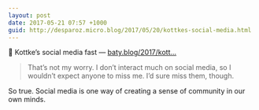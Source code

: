 ```yaml
---
layout: post
date: 2017-05-21 07:57 +1000
guid: http://desparoz.micro.blog/2017/05/20/kottkes-social-media.html
---
```

🔗 Kottke’s social media fast — [baty.blog/2017/kott...](https://baty.blog/2017/kottkes-social-media-fast/)

>That’s not my worry. I don’t interact much on social media, so I wouldn’t expect anyone to miss me. I’d sure miss them, though.

So true. Social media is one way of creating a sense of community in our own minds.
